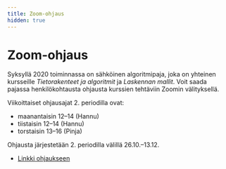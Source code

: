```yaml
---
title: Zoom-ohjaus
hidden: true
---
```


# Zoom-ohjaus

Syksyllä 2020 toiminnassa on sähköinen algoritmipaja, joka on yhteinen kursseille _Tietorakenteet ja algoritmit_ ja _Laskennan mallit_. Voit saada pajassa henkilökohtausta ohjausta kurssien tehtäviin Zoomin välityksellä.

Viikoittaiset ohjausajat 2. periodilla ovat:

* maanantaisin 12–14 (Hannu)
* tiistaisin 12–14 (Hannu)
* torstaisin 13–16 (Pinja)

Ohjausta järjestetään 2. periodilla välillä 26.10.–13.12.

* [Linkki ohjaukseen](https://helsinki.zoom.us/j/64842211733?pwd=ZVdOK3J6bFJFYktKU2V5NWRFek1RZz09)
